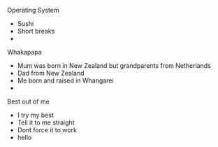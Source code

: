 Operating System
- Sushi
- Short breaks
- 

Whakapapa
- Mum was born in New Zealand but grandparents from Netherlands
- Dad from New Zealand
- Me born and raised in Whangarei
- 

Best out of me
- I try my best
- Tell it to me straight
- Dont force it to work
- hello
